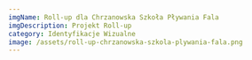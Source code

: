 ```yaml
---
imgName: Roll-up dla Chrzanowska Szkoła Pływania Fala
imgDescription: Projekt Roll-up
category: Identyfikacje Wizualne
image: /assets/roll-up-chrzanowska-szkola-plywania-fala.png
---
```

